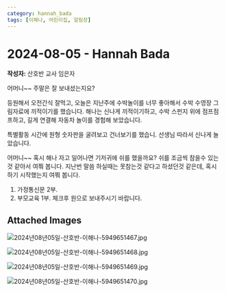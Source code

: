 ```yaml
---
category: hannah_bada
tags: [이해나, 어린이집, 알림장]
---
```


# 2024-08-05 - Hannah Bada

**작성자:** 산호반 교사 임은자  

어머니~~ 주말은 잘 보내셨는지요?

등원해서 오전간식 잘먹고, 오늘은 지난주에 수박놀이를 너무 좋아해서 수박 수영장 그림자료에 끼적이기를 했습니다.  해나는 신나게 끼적이기하고, 수박 스펀지 위에 점프점프하고, 길게 연결해 자동차 놀이를 경험해 보았습니다. 

특별활동 시간에 원형 숫자판을 굴려보고 건너보기를 했습니.  선생님 따라서  신나게 놀았습니다.

어머니~~  혹시 해나 자고 일어나면 기저귀에 쉬를 했을까요? 쉬를 조금씩 참을수 있는것 같아서 여쭤 봅니다. 지난번  말씀 하실때는 못참는것 같다고 하셨던것 같은데, 혹시 하기 시작했는지 여쭤 봅니다.

1. 가정통신문 2부.
2. 부모교육 1부.  체크후 원으로 보내주시기 바랍니다.

## Attached Images
![2024년08년05일-산호반-이해나-5949651467.jpg](https://feghi.github.io/assets/img/bada_photo/2024년08년05일-산호반-이해나-5949651467.jpg)

![2024년08년05일-산호반-이해나-5949651468.jpg](https://feghi.github.io/assets/img/bada_photo/2024년08년05일-산호반-이해나-5949651468.jpg)

![2024년08년05일-산호반-이해나-5949651469.jpg](https://feghi.github.io/assets/img/bada_photo/2024년08년05일-산호반-이해나-5949651469.jpg)

![2024년08년05일-산호반-이해나-5949651470.jpg](https://feghi.github.io/assets/img/bada_photo/2024년08년05일-산호반-이해나-5949651470.jpg)

